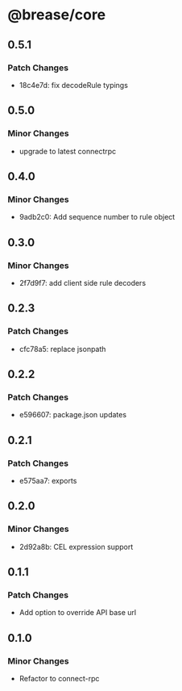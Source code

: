 # @brease/core

## 0.5.1

### Patch Changes

- 18c4e7d: fix decodeRule typings

## 0.5.0

### Minor Changes

- upgrade to latest connectrpc

## 0.4.0

### Minor Changes

- 9adb2c0: Add sequence number to rule object

## 0.3.0

### Minor Changes

- 2f7d9f7: add client side rule decoders

## 0.2.3

### Patch Changes

- cfc78a5: replace jsonpath

## 0.2.2

### Patch Changes

- e596607: package.json updates

## 0.2.1

### Patch Changes

- e575aa7: exports

## 0.2.0

### Minor Changes

- 2d92a8b: CEL expression support

## 0.1.1

### Patch Changes

- Add option to override API base url

## 0.1.0

### Minor Changes

- Refactor to connect-rpc
